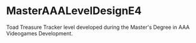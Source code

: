 # MasterAAALevelDesignE4
Toad Treasure Tracker level developed during the Master's Degree in AAA Videogames Development.
